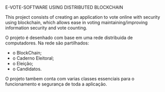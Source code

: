 E-VOTE-SOFTWARE USING DISTRIBUTED BLOCKCHAIN

This project consists of creating an application to vote online with
security using blockchain, which allows ease in voting
maintaining/improving information security and vote counting.

O projeto é desenhado com base em uma rede distribuida de computadores.
Na rede são partilhados:
- o BlockChain;
- o Caderno Eleitoral;
- o Eleição;
- o Candidatos.

O projeto tambem conta com varias classes essenciais para o funcionamento e
segurança de toda a aplicação.

